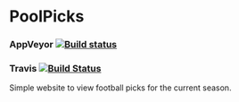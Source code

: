 # PoolPicks
### AppVeyor [![Build status](https://ci.appveyor.com/api/projects/status/20mben7k83ppoa3k?svg=true)](https://ci.appveyor.com/project/solthoth/poolpicks)
### Travis [![Build Status](https://travis-ci.org/solthoth/PoolPicks.svg)](https://travis-ci.org/solthoth/PoolPicks)
Simple website to view football picks for the current season.
